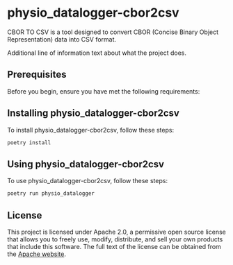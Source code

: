# physio_datalogger-cbor2csv

CBOR TO CSV is a tool designed to convert CBOR (Concise Binary Object Representation) data into CSV format. 

Additional line of information text about what the project does.

## Prerequisites

Before you begin, ensure you have met the following requirements:

## Installing physio_datalogger-cbor2csv

To install physio_datalogger-cbor2csv, follow these steps:

```bash
poetry install
```

## Using physio_datalogger-cbor2csv

To use physio_datalogger-cbor2csv, follow these steps:

```bash
poetry run physio_datalogger
```

## License

This project is licensed under Apache 2.0, a permissive open source license that
allows you to freely use, modify, distribute, and sell your own
products that include this software. The full text of the license can be
obtained from the [Apache website](https://www.apache.org/licenses/LICENSE-2.0).
